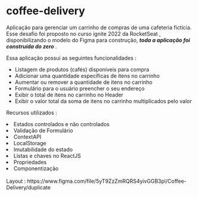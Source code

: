 # coffee-delivery
Aplicação para gerenciar um carrinho de compras de uma cafeteria fictícia. Esse desafio foi proposto no curso ignite 2022 da RocketSeat , disponibilizando o modelo 
do Figma para construção, <b> <i>toda a aplicação foi construída do zero </i> </b>.


Essa aplicação possui as seguintes funcionalidades :

<ul>
  <li>Listagem de produtos (cafés) disponíveis para compra </li>
  <li>Adicionar uma quantidade específicas de itens no carrinho </li>
  <li>Aumentar ou remover a quantidade de itens no carrinho </li>
  <li>Formulário para o usuário preencher o seu endereço </li>
  <li>Exibir o total de itens no carrinho no Header </li>
  <li>Exibir o valor total da soma de itens no carrinho multiplicados pelo valor </li>
 </ul>
 
 Recursos utilizados : 
 <li> Estados controlados e não controlados </li>
 <li> Validação de Formulário </li>
 <li> ContextAPI </li>
 <li> LocalStorage </li>
 <li> Imutabilidade do estado </li>
 <li> Listas e chaves no ReactJS </li>
 <li> Propriedades </li>
 <li> Componentização </li>
 
 <br/>
 Layout : https://www.figma.com/file/5yT9ZzZmRQRS4yivGGB3pl/Coffee-Delivery/duplicate
